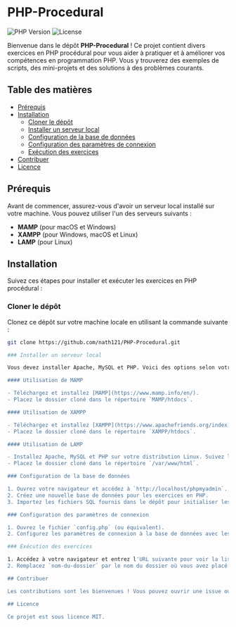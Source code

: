 # PHP-Procedural

![PHP Version](https://img.shields.io/badge/PHP-%3E%3D%207.4-8892BF?style=flat-square)
![License](https://img.shields.io/badge/License-MIT-green?style=flat-square)

Bienvenue dans le dépôt **PHP-Procedural** ! Ce projet contient divers exercices en PHP procédural pour vous aider à pratiquer et à améliorer vos compétences en programmation PHP. Vous y trouverez des exemples de scripts, des mini-projets et des solutions à des problèmes courants.

## Table des matières

- [Prérequis](#prérequis)
- [Installation](#installation)
  - [Cloner le dépôt](#cloner-le-dépôt)
  - [Installer un serveur local](#installer-un-serveur-local)
  - [Configuration de la base de données](#configuration-de-la-base-de-données)
  - [Configuration des paramètres de connexion](#configuration-des-paramètres-de-connexion)
  - [Exécution des exercices](#exécution-des-exercices)
- [Contribuer](#contribuer)
- [Licence](#licence)

## Prérequis

Avant de commencer, assurez-vous d'avoir un serveur local installé sur votre machine. Vous pouvez utiliser l'un des serveurs suivants :

- **MAMP** (pour macOS et Windows)
- **XAMPP** (pour Windows, macOS et Linux)
- **LAMP** (pour Linux)

## Installation

Suivez ces étapes pour installer et exécuter les exercices en PHP procédural :

### Cloner le dépôt

Clonez ce dépôt sur votre machine locale en utilisant la commande suivante :

```bash
git clone https://github.com/nath121/PHP-Procedural.git

### Installer un serveur local

Vous devez installer Apache, MySQL et PHP. Voici des options selon votre système d'exploitation :

#### Utilisation de MAMP

- Téléchargez et installez [MAMP](https://www.mamp.info/en/).
- Placez le dossier cloné dans le répertoire `MAMP/htdocs`.

#### Utilisation de XAMPP

- Téléchargez et installez [XAMPP](https://www.apachefriends.org/index.html).
- Placez le dossier cloné dans le répertoire `XAMPP/htdocs`.

#### Utilisation de LAMP

- Installez Apache, MySQL et PHP sur votre distribution Linux. Suivez les instructions spécifiques à votre distribution (Ubuntu, Debian, etc.).
- Placez le dossier cloné dans le répertoire `/var/www/html`.

### Configuration de la base de données

1. Ouvrez votre navigateur et accédez à `http://localhost/phpmyadmin`.
2. Créez une nouvelle base de données pour les exercices en PHP.
3. Importez les fichiers SQL fournis dans le dépôt pour initialiser les tables nécessaires (si applicable).

### Configuration des paramètres de connexion

1. Ouvrez le fichier `config.php` (ou équivalent).
2. Configurez les paramètres de connexion à la base de données avec les informations appropriées (nom d'utilisateur, mot de passe, nom de la base de données).

### Exécution des exercices

1. Accédez à votre navigateur et entrez l'URL suivante pour voir la liste des exercices : `http://localhost/nom-du-dossier`
2. Remplacez `nom-du-dossier` par le nom du dossier où vous avez placé les fichiers clonés.

## Contribuer

Les contributions sont les bienvenues ! Vous pouvez ouvrir une issue ou soumettre une pull request.

## Licence

Ce projet est sous licence MIT.
